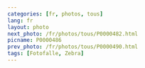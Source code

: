 ```yaml
---
categories: [fr, photos, tous]
lang: fr
layout: photo
next_photo: /fr/photos/tous/P0000482.html
picname: P0000486
prev_photo: /fr/photos/tous/P0000490.html
tags: [Fotofalle, Zebra]
---
```

